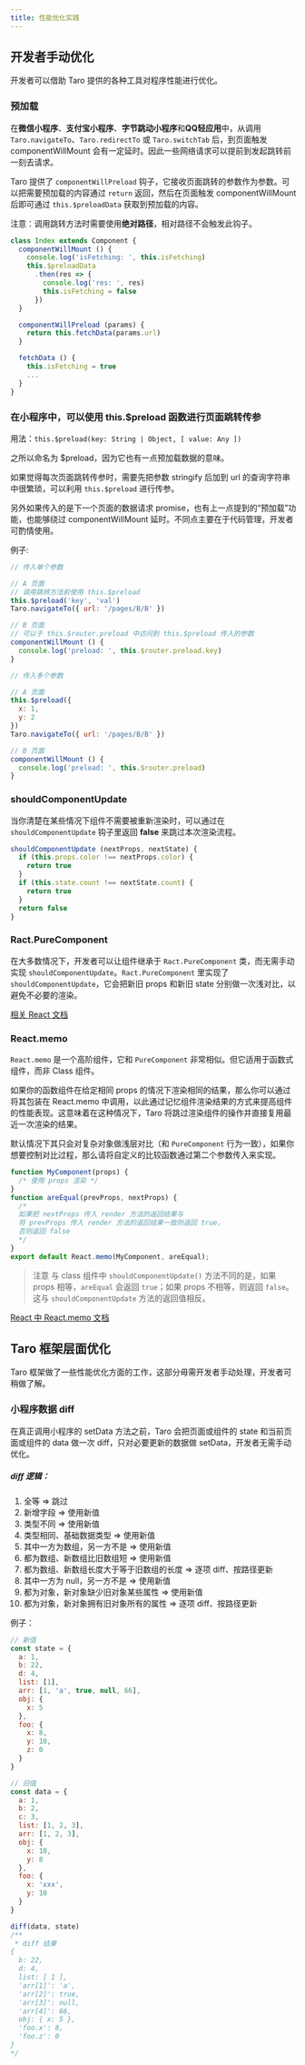 ```yaml
---
title: 性能优化实践
---
```


## 开发者手动优化

开发者可以借助 Taro 提供的各种工具对程序性能进行优化。

### 预加载

在**微信小程序**、**支付宝小程序**、**字节跳动小程序**和**QQ轻应用**中，从调用 `Taro.navigateTo`、`Taro.redirectTo` 或 `Taro.switchTab` 后，到页面触发 componentWillMount 会有一定延时。因此一些网络请求可以提前到发起跳转前一刻去请求。

Taro 提供了 `componentWillPreload` 钩子，它接收页面跳转的参数作为参数。可以把需要预加载的内容通过 `return` 返回，然后在页面触发 componentWillMount 后即可通过 `this.$preloadData` 获取到预加载的内容。

注意：调用跳转方法时需要使用**绝对路径**，相对路径不会触发此钩子。

```jsx
class Index extends Component {
  componentWillMount () {
    console.log('isFetching: ', this.isFetching)
    this.$preloadData
      .then(res => {
        console.log('res: ', res)
        this.isFetching = false
      })
  }

  componentWillPreload (params) {
    return this.fetchData(params.url)
  }

  fetchData () {
    this.isFetching = true
    ...
  }
}
```

### 在小程序中，可以使用 this.$preload 函数进行页面跳转传参

用法：`this.$preload(key: String | Object, [ value: Any ])`

之所以命名为 $preload，因为它也有一点预加载数据的意味。

如果觉得每次页面跳转传参时，需要先把参数 stringify 后加到 url 的查询字符串中很繁琐，可以利用 `this.$preload` 进行传参。

另外如果传入的是下一个页面的数据请求 promise，也有上一点提到的“预加载”功能，也能够绕过 componentWillMount 延时。不同点主要在于代码管理，开发者可酌情使用。

例子:

```js
// 传入单个参数

// A 页面
// 调用跳转方法前使用 this.$preload
this.$preload('key', 'val')
Taro.navigateTo({ url: '/pages/B/B' })

// B 页面
// 可以于 this.$router.preload 中访问到 this.$preload 传入的参数
componentWillMount () {
  console.log('preload: ', this.$router.preload.key)
}
```

```js
// 传入多个参数

// A 页面
this.$preload({
  x: 1,
  y: 2
})
Taro.navigateTo({ url: '/pages/B/B' })

// B 页面
componentWillMount () {
  console.log('preload: ', this.$router.preload)
}
```

### shouldComponentUpdate

当你清楚在某些情况下组件不需要被重新渲染时，可以通过在 `shouldComponentUpdate` 钩子里返回 **false** 来跳过本次渲染流程。

```js
shouldComponentUpdate (nextProps, nextState) {
  if (this.props.color !== nextProps.color) {
    return true
  }
  if (this.state.count !== nextState.count) {
    return true
  }
  return false
}
```

### Ract.PureComponent

在大多数情况下，开发者可以让组件继承于 `Ract.PureComponent` 类，而无需手动实现 `shouldComponentUpdate`。`Ract.PureComponent` 里实现了 `shouldComponentUpdate`，它会把新旧 props 和新旧 state 分别做一次浅对比，以避免不必要的渲染。

[相关 React 文档](https://zh-hans.reactjs.org/docs/react-api.html#reactpurecomponent)

### React.memo


`React.memo` 是一个高阶组件，它和 `PureComponent` 非常相似。但它适用于函数式组件，而非 Class 组件。

如果你的函数组件在给定相同 props 的情况下渲染相同的结果，那么你可以通过将其包装在 React.memo 中调用，以此通过记忆组件渲染结果的方式来提高组件的性能表现。这意味着在这种情况下，Taro 将跳过渲染组件的操作并直接复用最近一次渲染的结果。

默认情况下其只会对复杂对象做浅层对比（和 `PureComponent` 行为一致），如果你想要控制对比过程，那么请将自定义的比较函数通过第二个参数传入来实现。

```jsx
function MyComponent(props) {
  /* 使用 props 渲染 */
}
function areEqual(prevProps, nextProps) {
  /*
  如果把 nextProps 传入 render 方法的返回结果与
  将 prevProps 传入 render 方法的返回结果一致则返回 true，
  否则返回 false
  */
}
export default React.memo(MyComponent, areEqual);
```

> 注意
> 与 class 组件中 `shouldComponentUpdate()` 方法不同的是，如果 props 相等，`areEqual` 会返回 `true`；如果 props 不相等，则返回 `false`。这与 `shouldComponentUpdate` 方法的返回值相反。

[React 中 React.memo 文档](https://zh-hans.reactjs.org/docs/react-api.html#reactmemo)

## Taro 框架层面优化

Taro 框架做了一些性能优化方面的工作，这部分毋需开发者手动处理，开发者可稍做了解。

### 小程序数据 diff

在真正调用小程序的 setData 方法之前，Taro 会把页面或组件的 state 和当前页面或组件的 data 做一次 diff，只对必要更新的数据做 setData，开发者无需手动优化。

##### diff 逻辑：

1. 全等 => 跳过
2. 新增字段 => 使用新值
3. 类型不同 => 使用新值
4. 类型相同、基础数据类型 => 使用新值
5. 其中一方为数组，另一方不是 => 使用新值
6. 都为数组、新数组比旧数组短 => 使用新值
7. 都为数组、新数组长度大于等于旧数组的长度 => 逐项 diff、按路径更新
8. 其中一方为 null，另一方不是 => 使用新值
9. 都为对象，新对象缺少旧对象某些属性 => 使用新值
10. 都为对象，新对象拥有旧对象所有的属性 => 逐项 diff、按路径更新

例子：

```js
// 新值
const state = {
  a: 1,
  b: 22,
  d: 4,
  list: [1],
  arr: [1, 'a', true, null, 66],
  obj: {
    x: 5
  },
  foo: {
    x: 8,
    y: 10,
    z: 0
  }
}

// 旧值
const data = {
  a: 1,
  b: 2,
  c: 3,
  list: [1, 2, 3],
  arr: [1, 2, 3],
  obj: {
    x: 10,
    y: 8
  },
  foo: {
    x: 'xxx',
    y: 10
  }
}

diff(data, state)
/**
 * diff 结果
{
  b: 22,
  d: 4,
  list: [ 1 ],
  'arr[1]': 'a',
  'arr[2]': true,
  'arr[3]': null,
  'arr[4]': 66,
  obj: { x: 5 },
  'foo.x': 8,
  'foo.z': 0
}
*/
```
